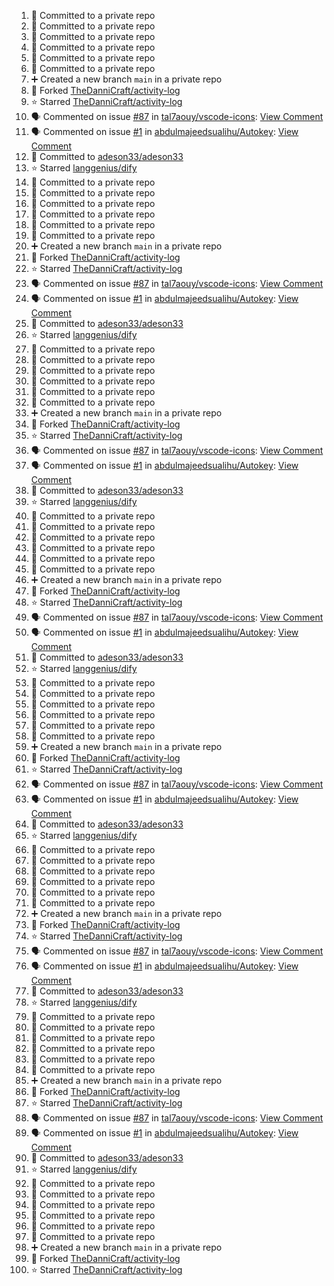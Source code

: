 <!--START_SECTION:activity-->
1. 📝 Committed to a private repo
2. 📝 Committed to a private repo
3. 📝 Committed to a private repo
4. 📝 Committed to a private repo
5. 📝 Committed to a private repo
6. 📝 Committed to a private repo
7. ➕ Created a new branch `main` in a private repo
8. 🍴 Forked [TheDanniCraft/activity-log](https://github.com/TheDanniCraft/activity-log)
9. ⭐ Starred [TheDanniCraft/activity-log](https://github.com/TheDanniCraft/activity-log)
10. 🗣 Commented on issue [#87](https://github.com/tal7aouy/vscode-icons/issues/87) in [tal7aouy/vscode-icons](https://github.com/tal7aouy/vscode-icons): [View Comment](https://github.com/tal7aouy/vscode-icons/issues/87#issuecomment-2574755037)
11. 🗣 Commented on issue [#1](https://github.com/abdulmajeedsualihu/Autokey/issues/1) in [abdulmajeedsualihu/Autokey](https://github.com/abdulmajeedsualihu/Autokey): [View Comment](https://github.com/abdulmajeedsualihu/Autokey/issues/1#issuecomment-2574329343)
12. 📝 Committed to [adeson33/adeson33](https://github.com/adeson33/adeson33/commit/a48984b1a8d73a774359857a73ade6b073d8133b)
13. ⭐ Starred [langgenius/dify](https://github.com/langgenius/dify)
14. 📝 Committed to a private repo
15. 📝 Committed to a private repo
16. 📝 Committed to a private repo
17. 📝 Committed to a private repo
18. 📝 Committed to a private repo
19. 📝 Committed to a private repo
20. ➕ Created a new branch `main` in a private repo
21. 🍴 Forked [TheDanniCraft/activity-log](https://github.com/TheDanniCraft/activity-log)
22. ⭐ Starred [TheDanniCraft/activity-log](https://github.com/TheDanniCraft/activity-log)
23. 🗣 Commented on issue [#87](https://github.com/tal7aouy/vscode-icons/issues/87) in [tal7aouy/vscode-icons](https://github.com/tal7aouy/vscode-icons): [View Comment](https://github.com/tal7aouy/vscode-icons/issues/87#issuecomment-2574755037)
24. 🗣 Commented on issue [#1](https://github.com/abdulmajeedsualihu/Autokey/issues/1) in [abdulmajeedsualihu/Autokey](https://github.com/abdulmajeedsualihu/Autokey): [View Comment](https://github.com/abdulmajeedsualihu/Autokey/issues/1#issuecomment-2574329343)
25. 📝 Committed to [adeson33/adeson33](https://github.com/adeson33/adeson33/commit/a48984b1a8d73a774359857a73ade6b073d8133b)
26. ⭐ Starred [langgenius/dify](https://github.com/langgenius/dify)
27. 📝 Committed to a private repo
28. 📝 Committed to a private repo
29. 📝 Committed to a private repo
30. 📝 Committed to a private repo
31. 📝 Committed to a private repo
32. 📝 Committed to a private repo
33. ➕ Created a new branch `main` in a private repo
34. 🍴 Forked [TheDanniCraft/activity-log](https://github.com/TheDanniCraft/activity-log)
35. ⭐ Starred [TheDanniCraft/activity-log](https://github.com/TheDanniCraft/activity-log)
36. 🗣 Commented on issue [#87](https://github.com/tal7aouy/vscode-icons/issues/87) in [tal7aouy/vscode-icons](https://github.com/tal7aouy/vscode-icons): [View Comment](https://github.com/tal7aouy/vscode-icons/issues/87#issuecomment-2574755037)
37. 🗣 Commented on issue [#1](https://github.com/abdulmajeedsualihu/Autokey/issues/1) in [abdulmajeedsualihu/Autokey](https://github.com/abdulmajeedsualihu/Autokey): [View Comment](https://github.com/abdulmajeedsualihu/Autokey/issues/1#issuecomment-2574329343)
38. 📝 Committed to [adeson33/adeson33](https://github.com/adeson33/adeson33/commit/a48984b1a8d73a774359857a73ade6b073d8133b)
39. ⭐ Starred [langgenius/dify](https://github.com/langgenius/dify)
40. 📝 Committed to a private repo
41. 📝 Committed to a private repo
42. 📝 Committed to a private repo
43. 📝 Committed to a private repo
44. 📝 Committed to a private repo
45. 📝 Committed to a private repo
46. ➕ Created a new branch `main` in a private repo
47. 🍴 Forked [TheDanniCraft/activity-log](https://github.com/TheDanniCraft/activity-log)
48. ⭐ Starred [TheDanniCraft/activity-log](https://github.com/TheDanniCraft/activity-log)
49. 🗣 Commented on issue [#87](https://github.com/tal7aouy/vscode-icons/issues/87) in [tal7aouy/vscode-icons](https://github.com/tal7aouy/vscode-icons): [View Comment](https://github.com/tal7aouy/vscode-icons/issues/87#issuecomment-2574755037)
50. 🗣 Commented on issue [#1](https://github.com/abdulmajeedsualihu/Autokey/issues/1) in [abdulmajeedsualihu/Autokey](https://github.com/abdulmajeedsualihu/Autokey): [View Comment](https://github.com/abdulmajeedsualihu/Autokey/issues/1#issuecomment-2574329343)
51. 📝 Committed to [adeson33/adeson33](https://github.com/adeson33/adeson33/commit/a48984b1a8d73a774359857a73ade6b073d8133b)
52. ⭐ Starred [langgenius/dify](https://github.com/langgenius/dify)
53. 📝 Committed to a private repo
54. 📝 Committed to a private repo
55. 📝 Committed to a private repo
56. 📝 Committed to a private repo
57. 📝 Committed to a private repo
58. 📝 Committed to a private repo
59. ➕ Created a new branch `main` in a private repo
60. 🍴 Forked [TheDanniCraft/activity-log](https://github.com/TheDanniCraft/activity-log)
61. ⭐ Starred [TheDanniCraft/activity-log](https://github.com/TheDanniCraft/activity-log)
62. 🗣 Commented on issue [#87](https://github.com/tal7aouy/vscode-icons/issues/87) in [tal7aouy/vscode-icons](https://github.com/tal7aouy/vscode-icons): [View Comment](https://github.com/tal7aouy/vscode-icons/issues/87#issuecomment-2574755037)
63. 🗣 Commented on issue [#1](https://github.com/abdulmajeedsualihu/Autokey/issues/1) in [abdulmajeedsualihu/Autokey](https://github.com/abdulmajeedsualihu/Autokey): [View Comment](https://github.com/abdulmajeedsualihu/Autokey/issues/1#issuecomment-2574329343)
64. 📝 Committed to [adeson33/adeson33](https://github.com/adeson33/adeson33/commit/a48984b1a8d73a774359857a73ade6b073d8133b)
65. ⭐ Starred [langgenius/dify](https://github.com/langgenius/dify)
66. 📝 Committed to a private repo
67. 📝 Committed to a private repo
68. 📝 Committed to a private repo
69. 📝 Committed to a private repo
70. 📝 Committed to a private repo
71. 📝 Committed to a private repo
72. ➕ Created a new branch `main` in a private repo
73. 🍴 Forked [TheDanniCraft/activity-log](https://github.com/TheDanniCraft/activity-log)
74. ⭐ Starred [TheDanniCraft/activity-log](https://github.com/TheDanniCraft/activity-log)
75. 🗣 Commented on issue [#87](https://github.com/tal7aouy/vscode-icons/issues/87) in [tal7aouy/vscode-icons](https://github.com/tal7aouy/vscode-icons): [View Comment](https://github.com/tal7aouy/vscode-icons/issues/87#issuecomment-2574755037)
76. 🗣 Commented on issue [#1](https://github.com/abdulmajeedsualihu/Autokey/issues/1) in [abdulmajeedsualihu/Autokey](https://github.com/abdulmajeedsualihu/Autokey): [View Comment](https://github.com/abdulmajeedsualihu/Autokey/issues/1#issuecomment-2574329343)
77. 📝 Committed to [adeson33/adeson33](https://github.com/adeson33/adeson33/commit/a48984b1a8d73a774359857a73ade6b073d8133b)
78. ⭐ Starred [langgenius/dify](https://github.com/langgenius/dify)
79. 📝 Committed to a private repo
80. 📝 Committed to a private repo
81. 📝 Committed to a private repo
82. 📝 Committed to a private repo
83. 📝 Committed to a private repo
84. 📝 Committed to a private repo
85. ➕ Created a new branch `main` in a private repo
86. 🍴 Forked [TheDanniCraft/activity-log](https://github.com/TheDanniCraft/activity-log)
87. ⭐ Starred [TheDanniCraft/activity-log](https://github.com/TheDanniCraft/activity-log)
88. 🗣 Commented on issue [#87](https://github.com/tal7aouy/vscode-icons/issues/87) in [tal7aouy/vscode-icons](https://github.com/tal7aouy/vscode-icons): [View Comment](https://github.com/tal7aouy/vscode-icons/issues/87#issuecomment-2574755037)
89. 🗣 Commented on issue [#1](https://github.com/abdulmajeedsualihu/Autokey/issues/1) in [abdulmajeedsualihu/Autokey](https://github.com/abdulmajeedsualihu/Autokey): [View Comment](https://github.com/abdulmajeedsualihu/Autokey/issues/1#issuecomment-2574329343)
90. 📝 Committed to [adeson33/adeson33](https://github.com/adeson33/adeson33/commit/a48984b1a8d73a774359857a73ade6b073d8133b)
91. ⭐ Starred [langgenius/dify](https://github.com/langgenius/dify)
92. 📝 Committed to a private repo
93. 📝 Committed to a private repo
94. 📝 Committed to a private repo
95. 📝 Committed to a private repo
96. 📝 Committed to a private repo
97. 📝 Committed to a private repo
98. ➕ Created a new branch `main` in a private repo
99. 🍴 Forked [TheDanniCraft/activity-log](https://github.com/TheDanniCraft/activity-log)
100. ⭐ Starred [TheDanniCraft/activity-log](https://github.com/TheDanniCraft/activity-log)
<!--END_SECTION:activity-->

